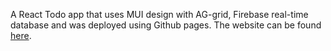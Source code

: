 A React Todo app that uses MUI design with AG-grid, Firebase real-time database and was deployed using Github pages. The website can be found [here](https://staffanholmnas.github.io/todolist//).